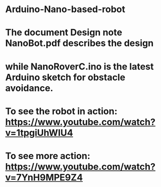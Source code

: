 # Arduino-Nano-based-robot
# The document Design note NanoBot.pdf describes the design
# while NanoRoverC.ino is the latest Arduino sketch for obstacle avoidance.
# To see the robot in action: https://www.youtube.com/watch?v=1tpgiUhWIU4
# To see more action: https://www.youtube.com/watch?v=7YnH9MPE9Z4
